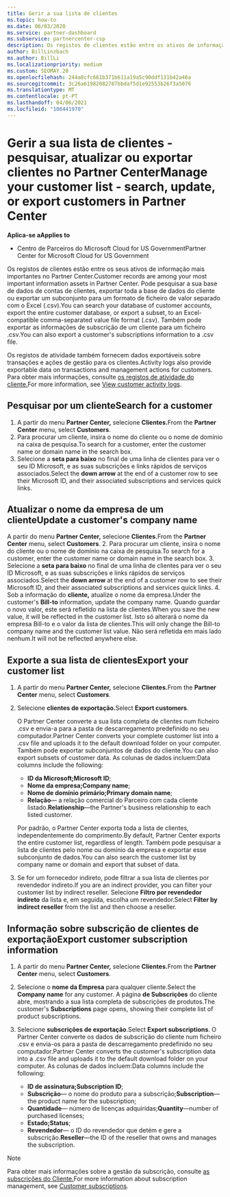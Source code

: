 ```yaml
---
title: Gerir a sua lista de clientes
ms.topic: how-to
ms.date: 06/03/2020
ms.service: partner-dashboard
ms.subservice: partnercenter-csp
description: Os registos de clientes estão entre os ativos de informação mais importantes. Saiba como ver, pesquisar, atualizar, & informações de exportação na sua lista de clientes do Partner Center.
author: BillLinzbach
ms.author: BillLi
ms.localizationpriority: medium
ms.custom: SEOMAY.20
ms.openlocfilehash: 244a8cfc661b371b611a19a5c90ddf131b42a46a
ms.sourcegitcommit: 3c26a61982082787bbdaf5d1e92553b26f3a5076
ms.translationtype: MT
ms.contentlocale: pt-PT
ms.lasthandoff: 04/06/2021
ms.locfileid: "106441970"
---
```

# <a name="manage-your-customer-list---search-update-or-export-customers-in-partner-center"></a><span data-ttu-id="24868-104">Gerir a sua lista de clientes - pesquisar, atualizar ou exportar clientes no Partner Center</span><span class="sxs-lookup"><span data-stu-id="24868-104">Manage your customer list - search, update, or export customers in Partner Center</span></span>

<span data-ttu-id="24868-105">**Aplica-se a**</span><span class="sxs-lookup"><span data-stu-id="24868-105">**Applies to**</span></span>

- <span data-ttu-id="24868-106">Centro de Parceiros do Microsoft Cloud for US Government</span><span class="sxs-lookup"><span data-stu-id="24868-106">Partner Center for Microsoft Cloud for US Government</span></span>

<span data-ttu-id="24868-107">Os registos de clientes estão entre os seus ativos de informação mais importantes no Partner Center.</span><span class="sxs-lookup"><span data-stu-id="24868-107">Customer records are among your most important information assets in Partner Center.</span></span> <span data-ttu-id="24868-108">Pode pesquisar a sua base de dados de contas de clientes, exportar toda a base de dados do cliente ou exportar um subconjunto para um formato de ficheiro de valor separado com o Excel (.csv).</span><span class="sxs-lookup"><span data-stu-id="24868-108">You can search your database of customer accounts, export the entire customer database, or export a subset, to an Excel-compatible comma-separated value file format (.csv).</span></span> <span data-ttu-id="24868-109">Também pode exportar as informações de subscrição de um cliente para um ficheiro .csv.</span><span class="sxs-lookup"><span data-stu-id="24868-109">You can also export a customer's subscriptions information to a .csv file.</span></span>

<span data-ttu-id="24868-110">Os registos de atividade também fornecem dados exportáveis sobre transações e ações de gestão para os clientes.</span><span class="sxs-lookup"><span data-stu-id="24868-110">Activity logs also provide exportable data on transactions and management actions for customers.</span></span> <span data-ttu-id="24868-111">Para obter mais informações, consulte [os registos de atividade do cliente.](activity-logs.md)</span><span class="sxs-lookup"><span data-stu-id="24868-111">For more information, see [View customer activity logs](activity-logs.md).</span></span>

## <a name="search-for-a-customer"></a><span data-ttu-id="24868-112">Pesquisar por um cliente</span><span class="sxs-lookup"><span data-stu-id="24868-112">Search for a customer</span></span>

1. <span data-ttu-id="24868-113">A partir do menu **Partner Center,** selecione **Clientes.**</span><span class="sxs-lookup"><span data-stu-id="24868-113">From the **Partner Center** menu, select **Customers**.</span></span>
2. <span data-ttu-id="24868-114">Para procurar um cliente, insira o nome do cliente ou o nome de domínio na caixa de pesquisa.</span><span class="sxs-lookup"><span data-stu-id="24868-114">To search for a customer, enter the customer name or domain name in the search box.</span></span>
3. <span data-ttu-id="24868-115">Selecione a **seta para baixo** no final de uma linha de clientes para ver o seu ID Microsoft, e as suas subscrições e links rápidos de serviços associados.</span><span class="sxs-lookup"><span data-stu-id="24868-115">Select the **down arrow** at the end of a customer row to see their Microsoft ID, and their associated subscriptions and services quick links.</span></span>

## <a name="update-a-customers-company-name"></a><span data-ttu-id="24868-116">Atualizar o nome da empresa de um cliente</span><span class="sxs-lookup"><span data-stu-id="24868-116">Update a customer's company name</span></span>

<span data-ttu-id="24868-117">A partir do menu **Partner Center,** selecione **Clientes.**</span><span class="sxs-lookup"><span data-stu-id="24868-117">From the **Partner Center** menu, select **Customers**.</span></span>
2. <span data-ttu-id="24868-118">Para procurar um cliente, insira o nome do cliente ou o nome de domínio na caixa de pesquisa.</span><span class="sxs-lookup"><span data-stu-id="24868-118">To search for a customer, enter the customer name or domain name in the search box.</span></span>
3. <span data-ttu-id="24868-119">Selecione a **seta para baixo** no final de uma linha de clientes para ver o seu ID Microsoft, e as suas subscrições e links rápidos de serviços associados.</span><span class="sxs-lookup"><span data-stu-id="24868-119">Select the **down arrow** at the end of a customer row to see their Microsoft ID, and their associated subscriptions and services quick links.</span></span>
4. <span data-ttu-id="24868-120">Sob a informação do **cliente,** atualize o nome da empresa.</span><span class="sxs-lookup"><span data-stu-id="24868-120">Under the customer's **Bill-to** information, update the company name.</span></span> <span data-ttu-id="24868-121">Quando guardar o novo valor, este será refletido na lista de clientes.</span><span class="sxs-lookup"><span data-stu-id="24868-121">When you save the new value, it will be reflected in the customer list.</span></span> <span data-ttu-id="24868-122">Isto só alterará o nome da empresa Bill-to e o valor da lista de clientes.</span><span class="sxs-lookup"><span data-stu-id="24868-122">This will only change the Bill-to company name and the customer list value.</span></span> <span data-ttu-id="24868-123">Não será refletida em mais lado nenhum.</span><span class="sxs-lookup"><span data-stu-id="24868-123">It will not be reflected anywhere else.</span></span>

## <a name="export-your-customer-list"></a><span data-ttu-id="24868-124">Exporte a sua lista de clientes</span><span class="sxs-lookup"><span data-stu-id="24868-124">Export your customer list</span></span>

1. <span data-ttu-id="24868-125">A partir do menu **Partner Center,** selecione **Clientes.**</span><span class="sxs-lookup"><span data-stu-id="24868-125">From the **Partner Center** menu, select **Customers**.</span></span>
2. <span data-ttu-id="24868-126">Selecione **clientes de exportação.**</span><span class="sxs-lookup"><span data-stu-id="24868-126">Select **Export customers**.</span></span>

   <span data-ttu-id="24868-127">O Partner Center converte a sua lista completa de clientes num ficheiro .csv e envia-a para a pasta de descarregamento predefinido no seu computador.</span><span class="sxs-lookup"><span data-stu-id="24868-127">Partner Center converts your complete customer list into a .csv file and uploads it to the default download folder on your computer.</span></span> <span data-ttu-id="24868-128">Também pode exportar subconjuntos de dados do cliente.</span><span class="sxs-lookup"><span data-stu-id="24868-128">You can also export subsets of customer data.</span></span> <span data-ttu-id="24868-129">As colunas de dados incluem:</span><span class="sxs-lookup"><span data-stu-id="24868-129">Data columns include the following:</span></span>

   - <span data-ttu-id="24868-130">**ID da Microsoft;**</span><span class="sxs-lookup"><span data-stu-id="24868-130">**Microsoft ID**;</span></span>
   - <span data-ttu-id="24868-131">**Nome da empresa;**</span><span class="sxs-lookup"><span data-stu-id="24868-131">**Company name**;</span></span>
   - <span data-ttu-id="24868-132">**Nome de domínio primário;**</span><span class="sxs-lookup"><span data-stu-id="24868-132">**Primary domain name**;</span></span>
   - <span data-ttu-id="24868-133">**Relação**— a relação comercial do Parceiro com cada cliente listado.</span><span class="sxs-lookup"><span data-stu-id="24868-133">**Relationship**—the Partner's business relationship to each listed customer.</span></span>

    <span data-ttu-id="24868-134">Por padrão, o Partner Center exporta toda a lista de clientes, independentemente do comprimento.</span><span class="sxs-lookup"><span data-stu-id="24868-134">By default, Partner Center exports the entire customer list, regardless of length.</span></span> <span data-ttu-id="24868-135">Também pode pesquisar a lista de clientes pelo nome ou domínio da empresa e exportar esse subconjunto de dados.</span><span class="sxs-lookup"><span data-stu-id="24868-135">You can also search the customer list by company name or domain and export that subset of data.</span></span>

3. <span data-ttu-id="24868-136">Se for um fornecedor indireto, pode filtrar a sua lista de clientes por revendedor indireto.</span><span class="sxs-lookup"><span data-stu-id="24868-136">If you are an indirect provider, you can filter your customer list by indirect reseller.</span></span> <span data-ttu-id="24868-137">Selecione **Filtro por revendedor indireto** da lista e, em seguida, escolha um revendedor.</span><span class="sxs-lookup"><span data-stu-id="24868-137">Select **Filter by indirect reseller** from the list and then choose a reseller.</span></span>


## <a name="export-customer-subscription-information"></a><span data-ttu-id="24868-138">Informação sobre subscrição de clientes de exportação</span><span class="sxs-lookup"><span data-stu-id="24868-138">Export customer subscription information</span></span>

1. <span data-ttu-id="24868-139">A partir do menu **Partner Center,** selecione **Clientes.**</span><span class="sxs-lookup"><span data-stu-id="24868-139">From the **Partner Center** menu, select **Customers**.</span></span>

2. <span data-ttu-id="24868-140">Selecione o **nome da Empresa** para qualquer cliente.</span><span class="sxs-lookup"><span data-stu-id="24868-140">Select the **Company name** for any customer.</span></span> <span data-ttu-id="24868-141">A página **de Subscrições** do cliente abre, mostrando a sua lista completa de subscrições de produtos.</span><span class="sxs-lookup"><span data-stu-id="24868-141">The customer's **Subscriptions** page opens, showing their complete list of product subscriptions.</span></span>

3. <span data-ttu-id="24868-142">Selecione **subscrições de exportação**.</span><span class="sxs-lookup"><span data-stu-id="24868-142">Select **Export subscriptions**.</span></span> <span data-ttu-id="24868-143">O Partner Center converte os dados de subscrição do cliente num ficheiro .csv e envia-os para a pasta de descarregamento predefinido no seu computador.</span><span class="sxs-lookup"><span data-stu-id="24868-143">Partner Center converts the customer's subscription data into a .csv file and uploads it to the default download folder on your computer.</span></span> <span data-ttu-id="24868-144">As colunas de dados incluem:</span><span class="sxs-lookup"><span data-stu-id="24868-144">Data columns include the following:</span></span>
   - <span data-ttu-id="24868-145">**ID de assinatura;**</span><span class="sxs-lookup"><span data-stu-id="24868-145">**Subscription ID**;</span></span>
   - <span data-ttu-id="24868-146">**Subscrição**— o nome do produto para a subscrição;</span><span class="sxs-lookup"><span data-stu-id="24868-146">**Subscription**—the product name for the subscription;</span></span>
   - <span data-ttu-id="24868-147">**Quantidade**— número de licenças adquiridas;</span><span class="sxs-lookup"><span data-stu-id="24868-147">**Quantity**—number of purchased licenses;</span></span>
   - <span data-ttu-id="24868-148">**Estado;**</span><span class="sxs-lookup"><span data-stu-id="24868-148">**Status**;</span></span>
   - <span data-ttu-id="24868-149">**Revendedor**— o ID do revendedor que detém e gere a subscrição.</span><span class="sxs-lookup"><span data-stu-id="24868-149">**Reseller**—the ID of the reseller that owns and manages the subscription.</span></span>

> [!NOTE]  
> <span data-ttu-id="24868-150">Para obter mais informações sobre a gestão da subscrição, consulte [as subscrições do Cliente.](customer-subscriptions.md)</span><span class="sxs-lookup"><span data-stu-id="24868-150">For more information about subscription management, see [Customer subscriptions](customer-subscriptions.md).</span></span>
